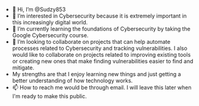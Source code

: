 - 👋 Hi, I’m @Sudzy853
- 👀 I’m interested in Cybersecurity because it is extremely important in this increasingly digital world.
- 🌱 I’m currently learning the foundations of Cybersecurity by taking the Google Cybersecurity course.
- 💞️ I’m looking to collaborate on projects that can help automate processes related to Cybersecurity and tracking vulnerabilities. I also would like to collaborate on projects related to improving existing tools or creating new ones that make finding vulnerabilities easier to find and mitigate.
- My strengths are that I enjoy learning new things and just getting a better understanding of how technology works.
- 📫 How to reach me would be through email. I will leave this later when I'm ready to make this public.

<!---
Sudzy853/Sudzy853 is a ✨ special ✨ repository because its `README.md` (this file) appears on your GitHub profile.
You can click the Preview link to take a look at your changes.
--->
